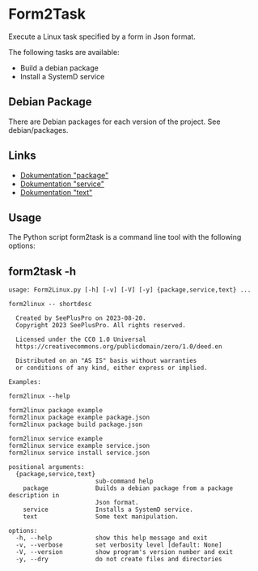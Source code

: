 # Form2Task
Execute a Linux task specified by a form in Json format.

The following tasks are available:

- Build a debian package
- Install a SystemD service

## Debian Package
There are Debian packages for each version of the project.
See debian/packages.

## Links
- [Dokumentation "package"](doc/package.md)
- [Dokumentation "service"](doc/service.md)
- [Dokumentation "text"](doc/text.md)


## Usage
The Python script form2task is a command line tool with the following options:


## form2task -h
```
usage: Form2Linux.py [-h] [-v] [-V] [-y] {package,service,text} ...

form2linux -- shortdesc

  Created by SeePlusPro on 2023-08-20.
  Copyright 2023 SeePlusPro. All rights reserved.

  Licensed under the CC0 1.0 Universal
  https://creativecommons.org/publicdomain/zero/1.0/deed.en

  Distributed on an "AS IS" basis without warranties
  or conditions of any kind, either express or implied.

Examples:

form2linux --help

form2linux package example
form2linux package example package.json
form2linux package build package.json

form2linux service example
form2linux service example service.json
form2linux service install service.json

positional arguments:
  {package,service,text}
                        sub-command help
    package             Builds a debian package from a package description in
                        Json format.
    service             Installs a SystemD service.
    text                Some text manipulation.

options:
  -h, --help            show this help message and exit
  -v, --verbose         set verbosity level [default: None]
  -V, --version         show program's version number and exit
  -y, --dry             do not create files and directories
```
